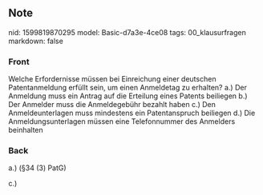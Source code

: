 ## Note
nid: 1599819870295
model: Basic-d7a3e-4ce08
tags: 00_klausurfragen
markdown: false

### Front
Welche Erfordernisse müssen bei Einreichung einer deutschen Patentanmeldung erfüllt sein, um einen Anmeldetag zu erhalten?
a.) Der Anmeldung muss ein Antrag auf die Erteilung eines Patents beiliegen
b.) Der Anmelder muss die Anmeldegebühr bezahlt haben
c.) Den Anmeldeunterlagen muss mindestens ein Patentanspruch beiliegen
d.) Die Anmeldungsunterlagen müssen eine Telefonnummer des Anmelders beinhalten

### Back
a.) (§34 (3) PatG)
<div>
  c.)
</div>
